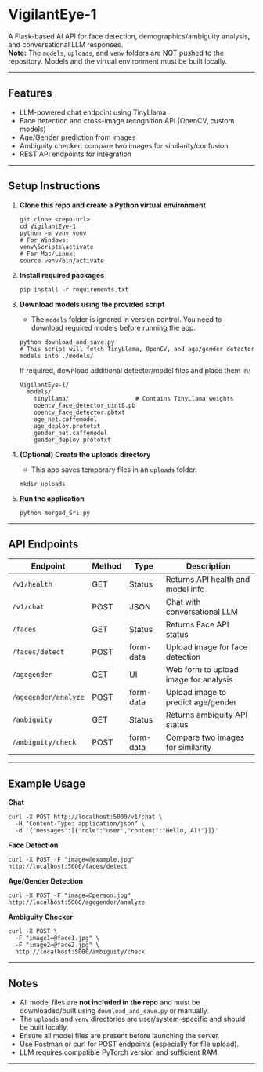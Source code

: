# VigilantEye-1

A Flask-based AI API for face detection, demographics/ambiguity analysis, and conversational LLM responses.  
**Note:** The `models`, `uploads`, and `venv` folders are NOT pushed to the repository. Models and the virtual environment must be built locally.

---

## Features

- LLM-powered chat endpoint using TinyLlama
- Face detection and cross-image recognition API (OpenCV, custom models)
- Age/Gender prediction from images
- Ambiguity checker: compare two images for similarity/confusion
- REST API endpoints for integration

---

## Setup Instructions

1. **Clone this repo and create a Python virtual environment**
   ```
   git clone <repo-url>
   cd VigilantEye-1
   python -m venv venv
   # For Windows:
   venv\Scripts\activate
   # For Mac/Linux:
   source venv/bin/activate
   ```

2. **Install required packages**
   ```
   pip install -r requirements.txt
   ```

3. **Download models using the provided script**
   - The `models` folder is ignored in version control. You need to download required models before running the app.
   ```
   python download_and_save.py
   # This script will fetch TinyLlama, OpenCV, and age/gender detector models into ./models/
   ```

   If required, download additional detector/model files and place them in:
   ```
   VigilantEye-1/
     models/
       tinyllama/                   # Contains TinyLlama weights
       opencv_face_detector_uint8.pb
       opencv_face_detector.pbtxt
       age_net.caffemodel
       age_deploy.prototxt
       gender_net.caffemodel
       gender_deploy.prototxt
   ```

4. **(Optional) Create the uploads directory**
   - This app saves temporary files in an `uploads` folder.
   ```
   mkdir uploads
   ```

5. **Run the application**
   ```
   python merged_Sri.py
   ```

---

## API Endpoints

| Endpoint                           | Method | Type        | Description                              |
|-------------------------------------|--------|-------------|------------------------------------------|
| `/v1/health`                       | GET    | Status      | Returns API health and model info        |
| `/v1/chat`                         | POST   | JSON        | Chat with conversational LLM             |
| `/faces`                           | GET    | Status      | Returns Face API status                  |
| `/faces/detect`                    | POST   | form-data   | Upload image for face detection          |
| `/agegender`                       | GET    | UI          | Web form to upload image for analysis    |
| `/agegender/analyze`               | POST   | form-data   | Upload image to predict age/gender       |
| `/ambiguity`                       | GET    | Status      | Returns ambiguity API status             |
| `/ambiguity/check`                 | POST   | form-data   | Compare two images for similarity        |

---

## Example Usage

**Chat**
```
curl -X POST http://localhost:5000/v1/chat \
  -H "Content-Type: application/json" \
  -d '{"messages":[{"role":"user","content":"Hello, AI!"}]}'
```

**Face Detection**
```
curl -X POST -F "image=@example.jpg" http://localhost:5000/faces/detect
```

**Age/Gender Detection**
```
curl -X POST -F "image=@person.jpg" http://localhost:5000/agegender/analyze
```

**Ambiguity Checker**
```
curl -X POST \
  -F "image1=@face1.jpg" \
  -F "image2=@face2.jpg" \
  http://localhost:5000/ambiguity/check
```

---

## Notes

- All model files are **not included in the repo** and must be downloaded/built using `download_and_save.py` or manually.
- The `uploads` and `venv` directories are user/system-specific and should be built locally.
- Ensure all model files are present before launching the server.
- Use Postman or curl for POST endpoints (especially for file upload).
- LLM requires compatible PyTorch version and sufficient RAM.

---